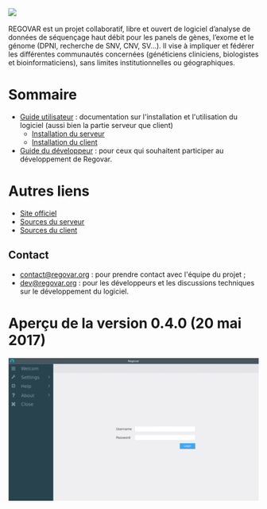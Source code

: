 <img src="https://raw.githubusercontent.com/REGOVAR/Regovar/master/logo/logotitle.color.png" height="150px"/>

REGOVAR est un projet collaboratif, libre et ouvert de logiciel d’analyse de données de séquençage haut débit pour les panels de gènes, l’exome et le génome (DPNI, recherche de SNV, CNV, SV...). Il vise à impliquer et fédérer les différentes communautés concernées (généticiens cliniciens, biologistes et bioinformaticiens), sans limites institutionnelles ou géographiques.

# Sommaire
 * [Guide utilisateur](usage/presentation) : documentation sur l'installation et l'utilisation du logiciel (aussi bien la partie serveur que client)
   - [Installation du serveur](installation/server)
   - [Installation du client](installation/client)
 * [Guide du développeur](developper/community) : pour ceux qui souhaitent participer au développement de Regovar.

# Autres liens
 * [Site officiel](https://regovar.org)
 * [Sources du serveur](https://github.com/REGOVAR/Regovar)
 * [Sources du client](https://github.com/REGOVAR/QRegovar)

## Contact
 * contact@regovar.org : pour prendre contact avec l'équipe du projet ;
 * dev@regovar.org : pour les développeurs et les discussions techniques sur le développement du logiciel.

# Aperçu de la version 0.4.0 (20 mai 2017)

![Aperçu](https://raw.githubusercontent.com/REGOVAR/QRegovar/781c155b1a0d640f757ea5677d223f3d9e347ab7/docs/mockup/mockup.gif)
